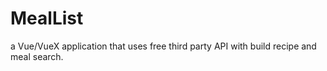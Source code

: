 # MealList
a Vue/VueX application that uses free third party API with build recipe and meal search.

